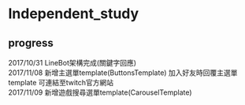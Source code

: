 # Independent_study
## progress <br />
2017/10/31 LineBot架構完成(關鍵字回應) <br />
2017/11/08 新增主選單template(ButtonsTemplate) 加入好友時回覆主選單template 可連結至twitch官方網站 <br />
2017/11/09 新增遊戲搜尋選單template(CarouselTemplate) <br />

